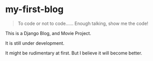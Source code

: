 # my-first-blog
> To code or not to code...... Enough talking, show me the code!

This is a Django Blog, and Movie Project.

It is still under development.

It might be rudimentary at first. But I believe it will become better.
